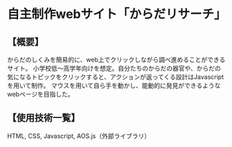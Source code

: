 # 自主制作webサイト「からだリサーチ」
## 【概要】
からだのしくみを簡易的に、web上でクリックしながら調べ進めることができるサイト。
小学校低〜高学年向けを想定。自分たちのからだの器官や、からだの気になるトピックをクリックすると、アクションが返ってくる設計はJavascriptを用いて制作。
マウスを用いて自ら手を動かし、能動的に発見ができるようなwebページを目指した。

## 【使用技術一覧】
HTML, CSS, Javascript, AOS.js（外部ライブラリ）
